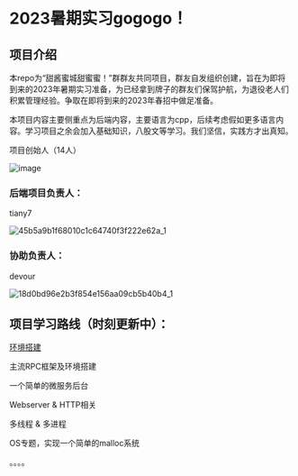 # 2023暑期实习gogogo！

## 项目介绍
本repo为“甜酱蜜城甜蜜蜜！”群群友共同项目，群友自发组织创建，旨在为即将到来的2023年暑期实习准备，为已经拿到牌子的群友们保驾护航，为退役老人们积累管理经验。争取在即将到来的2023年春招中做足准备。

本项目内容主要侧重点为后端内容，主要语言为cpp，后续考虑假如更多语言内容。学习项目之余会加入基础知识，八股文等学习。我们坚信，实践方才出真知。

项目创始人（14人）

![image](https://user-images.githubusercontent.com/46698520/200219592-8e350fc6-3c2f-49ce-8db9-a13a46d201e0.png)

### 后端项目负责人：
tiany7

![45b5a9b1f68010c1c64740f3f222e62a_1](https://user-images.githubusercontent.com/46698520/200219692-fc3f756d-2e22-4591-b54f-d492cdec89c4.jpg)

### 协助负责人：
devour

![18d0bd96e2b3f854e156aa09cb5b40b4_1](https://user-images.githubusercontent.com/46698520/200219915-76f7d8ea-15a0-4e45-9b9f-4445e1609f41.jpg)

## 项目学习路线（时刻更新中）：

[环境搭建](https://github.com/tiany7/go_internship_2023/tree/main/environment_setup)

主流RPC框架及环境搭建

一个简单的微服务后台

Webserver & HTTP相关

多线程 & 多进程

OS专题，实现一个简单的malloc系统

。。。。







